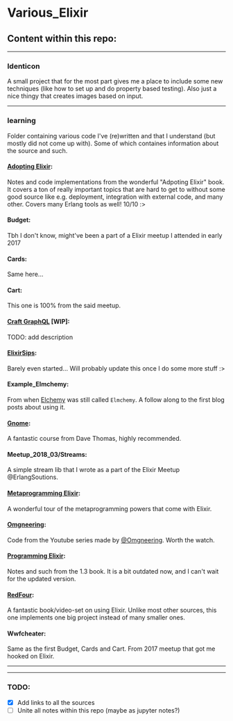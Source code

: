 # Various_Elixir
## Content within this repo:

---
###  Identicon
A small project that for the most part gives me a place to include some new techniques (like how to set up and do property based testing). Also just a nice thingy that creates images based on input.

---
### learning
Folder containing various code I've (re)written and that I understand (but mostly did not come up with). Some of which containes information about the source and such.
#### [Adopting Elixir](https://pragprog.com/book/tvmelixir/adopting-elixir):
Notes and code implementations from the wonderful "Adpoting Elixir" book. It covers a ton of really important topics that are hard to get to without some good source like e.g. deployment, integration with external code, and many other. Covers many Erlang tools as well! 10/10 :>
#### Budget:
Tbh I don't know, might've been a part of a Elixir meetup I attended in early 2017
#### Cards:
Same here...
#### Cart:
This one is 100% from the said meetup.
#### [Craft GraphQL](https://pragprog.com/book/wwgraphql/craft-graphql-apis-in-elixir-with-absinthe) [WIP]:
TODO: add description
#### [ElixirSips](https://www.dailydrip.com/topics/elixir):
Barely even started... Will probably update this once I do some more stuff :>
#### Example_Elmchemy:
From when [Elchemy](https://github.com/wende/elchemy) was still called `Elmchemy`. A follow along to the first blog posts about using it.
#### [Gnome](https://codestool.coding-gnome.com/courses/elixir-for-programmers):
A fantastic course from Dave Thomas, highly recommended.
#### Meetup_2018_03/Streams:
A simple stream lib that I wrote as a part of the Elixir Meetup @ErlangSoutions.
#### [Metaprogramming Elixir](https://pragprog.com/book/cmelixir/metaprogramming-elixir):
A wonderful tour of the metaprogramming powers that come with Elixir.
#### [Omgneering](https://www.youtube.com/channel/UCp01DFl8kp-239gW289C0ew):
Code from the Youtube series made by [@Omgneering](https://github.com/omgneering). Worth the watch.
#### [Programming Elixir](https://pragprog.com/book/elixir13/programming-elixir-1-3):
Notes and such from the 1.3 book. It is a bit outdated now, and I can't wait for the updated version.
#### [RedFour](https://bigmachine.io/products/take-off-with-elixir):
A fantastic book/video-set on using Elixir. Unlike most other sources, this one implements one big project instead of many smaller ones.
#### Wwfcheater:
Same as the first Budget, Cards and Cart. From 2017 meetup that got me hooked on Elixir.

---

---
### TODO:
- [x] Add links to all the sources
- [ ] Unite all notes within this repo (maybe as jupyter notes?)
